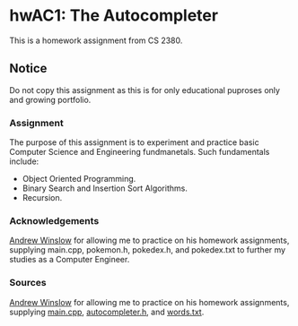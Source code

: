 # hwAC1: The Autocompleter
This is a homework assignment from CS 2380.

## Notice
Do not copy this assignment as this is for only educational puproses only and growing portfolio.

### Assignment
The purpose of this assignment is to experiment and practice basic Computer Science and Engineering fundmanetals. Such fundamentals include:
- Object Oriented Programming.
- Binary Search and Insertion Sort Algorithms.
- Recursion.

### Acknowledgements
[Andrew Winslow](https://github.com/andrewwinslow) for allowing me to practice on his homework assignments, supplying main.cpp, pokemon.h, pokedex.h, and pokedex.txt to further my studies as a Computer Engineer.

### Sources
[Andrew Winslow](https://github.com/andrewwinslow/cs2/tree/master/hwAC1) for allowing me to practice on his homework assignments, supplying [main.cpp](https://github.com/andrewwinslow/cs2/blob/master/hwAC1/main.cpp), [autocompleter.h](https://github.com/andrewwinslow/cs2/blob/master/hwAC1/autocompleter.h), and [words.txt](https://github.com/andrewwinslow/cs2/blob/master/hwAC1/words.txt).